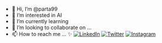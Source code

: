 - 👋 Hi, I’m @parta99
- 👀 I’m interested in AI
- 🌱 I’m currently learning 
- 💞️ I’m looking to collaborate on ...
- 📫 How to reach me ...
✨
[![LinkedIn](https://flat.badgen.net/badge/linkedin/gede-juniada/cyan)](https://www.linkedin.com/in/gede-juniada/)
[![Twitter](https://flat.badgen.net/badge/icon/twitter?icon=twitter&label)](https://twitter.com/@djna911)
[![Instagram](https://flat.badgen.net/badge/instagram/@djna911/pink)](https://www.instagram.com/djna911/)

<!---
parta99/parta99 is a ✨ special ✨ repository because its `README.md` (this file) appears on your GitHub profile.
You can click the Preview link to take a look at your changes.
--->
